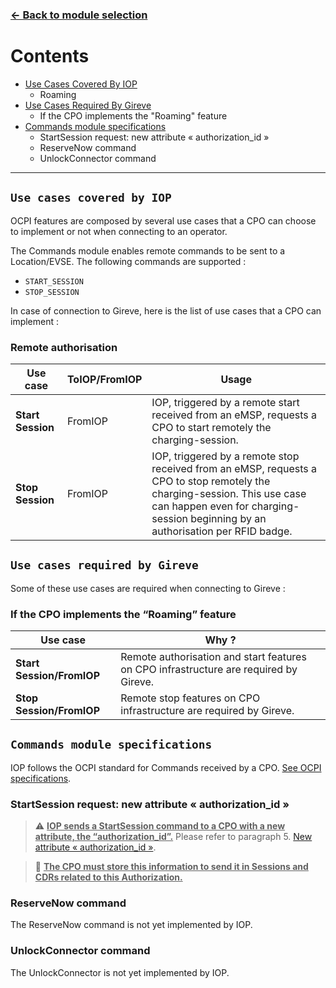 ### [<- Back to module selection](cpo_edits.md)


# Contents

* [Use Cases Covered By IOP](#use-cases-covered-by-iop)
  - Roaming                                                            
* [Use Cases Required By Gireve](#use-cases-required-by-gireve)
  - If the CPO implements the "Roaming" feature 
* [Commands module specifications](#commands-module-specifications)
  - StartSession request: new attribute « authorization_id »
  - ReserveNow command
  - UnlockConnector command

***

## `Use cases covered by IOP`

OCPI features are composed by several use cases that a CPO can choose to implement or not when connecting to an operator.

The Commands module enables remote commands to be sent to a Location/EVSE.
The following commands are supported : 
- `START_SESSION`
- `STOP_SESSION`

In case of connection to Gireve, here is the list of use cases that a CPO can implement :

### Remote authorisation

| Use case | ToIOP/FromIOP | Usage |
| ----------- | ----------- | ----------- |
| **Start Session** | FromIOP | IOP, triggered by a remote start received from an eMSP, requests a CPO to start remotely the charging-session. |
| **Stop Session** | FromIOP | IOP, triggered by a remote stop received from an eMSP, requests a CPO to stop remotely the charging-session. This use case can happen even for charging-session beginning by an authorisation per RFID badge. |

## `Use cases required by Gireve`

Some of these use cases are required when connecting to Gireve :

### If the CPO implements the “Roaming” feature

| Use case |  Why ? | 
| ----------- | ----------- |
| **Start Session/FromIOP** | Remote authorisation and start features on CPO infrastructure are required by Gireve. | 
| **Stop Session/FromIOP** | Remote stop features on CPO infrastructure are required by Gireve. |.

## `Commands module specifications`

IOP follows the OCPI standard for Commands received by a CPO. [See OCPI specifications](https://github.com/ocpi/ocpi/blob/release-2.1.1-bugfixes/mod_commands.md).

### StartSession request: new attribute « authorization_id »

> :warning: **<ins>IOP sends a StartSession command to a CPO with a new attribute, the “authorization_id”.</ins>** Please refer to paragraph 5. [New attribute « authorization_id »](checkup_edits.md).

> :memo: **<ins>The CPO must store this information to send it in Sessions and CDRs related to this Authorization.</ins>**

### ReserveNow command

The ReserveNow command is not yet implemented by IOP.

### UnlockConnector command

The UnlockConnector is not yet implemented by IOP.
